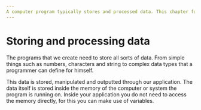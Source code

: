 ```yaml
---
A computer program typically stores and processed data. This chapter focusses on the building blocks available to store and manipulate primitive data types.
---
```


# Storing and processing data

The programs that we create need to store all sorts of data. From simple things such as numbers, characters and string to complex data types that a programmer can define for himself.

This data is stored, manipulated and outputted through our application. The data itself is stored inside the memory of the computer or system the program is running on. Inside your application you do not need to access the memory directly, for this you can make use of variables.
